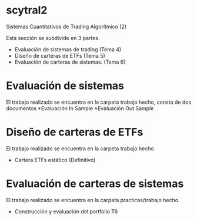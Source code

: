 # scytral2
Sistemas Cuantitativos de Trading Algorítmico (2)

Esta sección se subdivide en 3 partes.

* Evaluación de sistemas de trading (Tema 4)
* Diseño de carteras de ETFs (Tema 5)
* Evaluación de carteras de sistemas. (Tema 6)

# Evaluación de sistemas
El trabajo realizado se encuentra en la carpeta trabajo hecho, consta de dos documentos
*Evaluación In Sample
*Evaluación Out Sample

# Diseño de carteras de ETFs
El trabajo realizado se encuentra en la carpeta trabajo hecho

* Cartera ETFs estático (Definitivo)

# Evaluación de carteras de sistemas
El trabajo realizado se encuentra en la carpeta practicas/trabajo hecho.

* Construcción y evaluación del portfolio T6

